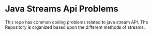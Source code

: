 # Java Streams Api Problems
This repo has common coding problems related to java stream API.
The Repository is organized based upon the different methods of streams.